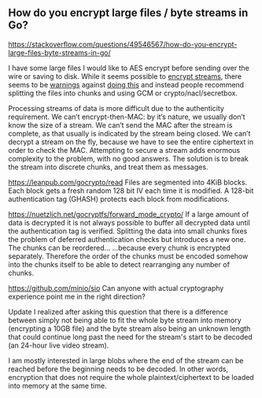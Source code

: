 ## How do you encrypt large files / byte streams in Go?

https://stackoverflow.com/questions/49546567/how-do-you-encrypt-large-files-byte-streams-in-go/

I have some large files I would like to AES encrypt before sending over the wire or saving to disk. While it seems
possible to [encrypt streams](https://golang.org/src/crypto/cipher/example_test.go#L335), there seems to
be [warnings](https://stackoverflow.com/questions/39378051/making-gcm-cbc-ciphers-streamable-in-golang)
against [doing this](https://www.imperialviolet.org/2014/06/27/streamingencryption.html) and instead people recommend
splitting the files into chunks and using GCM or crypto/nacl/secretbox.

Processing streams of data is more difficult due to the authenticity requirement. We can’t encrypt-then-MAC: by it’s
nature, we usually don’t know the size of a stream. We can’t send the MAC after the stream is complete, as that usually
is indicated by the stream being closed. We can’t decrypt a stream on the fly, because we have to see the entire
ciphertext in order to check the MAC. Attempting to secure a stream adds enormous complexity to the problem, with no
good answers. The solution is to break the stream into discrete chunks, and treat them as messages.

https://leanpub.com/gocrypto/read
Files are segmented into 4KiB blocks. Each block gets a fresh random 128 bit IV each time it is modified. A 128-bit
authentication tag (GHASH) protects each block from modifications.

https://nuetzlich.net/gocryptfs/forward_mode_crypto/
If a large amount of data is decrypted it is not always possible to buffer all decrypted data until the authentication
tag is verified. Splitting the data into small chunks fixes the problem of deferred authentication checks but introduces
a new one. The chunks can be reordered... ...because every chunk is encrypted separately. Therefore the order of the
chunks must be encoded somehow into the chunks itself to be able to detect rearranging any number of chunks.

https://github.com/minio/sio
Can anyone with actual cryptography experience point me in the right direction?

Update I realized after asking this question that there is a difference between simply not being able to fit the whole
byte stream into memory (encrypting a 10GB file) and the byte stream also being an unknown length that could continue
long past the need for the stream's start to be decoded (an 24-hour live video stream).

I am mostly interested in large blobs where the end of the stream can be reached before the beginning needs to be
decoded. In other words, encryption that does not require the whole plaintext/ciphertext to be loaded into memory at the
same time.